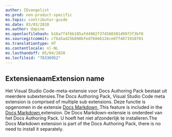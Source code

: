 ```yaml
---
author: IEvangelist
ms.prod: non-product-specific
ms.topic: contributor-guide
ms.date: 03/03/2020
ms.author: dapine
ms.openlocfilehash: b16a7f4f6b185afd4982f374560381d9973f3bf0
ms.sourcegitcommit: cfba5ad25b898bfed76046126ce8ff4871910701
ms.translationtype: HT
ms.contentlocale: nl-NL
ms.lasthandoff: 05/04/2020
ms.locfileid: "78336952"
---
```

## <a name="extension-name"></a><span data-ttu-id="c06ff-101">Extensienaam</span><span class="sxs-lookup"><span data-stu-id="c06ff-101">Extension name</span></span>

<span data-ttu-id="c06ff-102">Het Visual Studio Code-meta-extensie voor Docs Authoring Pack bestaat uit meerdere subextensies.</span><span class="sxs-lookup"><span data-stu-id="c06ff-102">The Docs Authoring Pack, Visual Studio Code meta extension is comprised of multiple sub extensions.</span></span> <span data-ttu-id="c06ff-103">Deze functie is opgenomen in de extensie <a href="https://marketplace.visualstudio.com/items?itemName=docsmsft.docs-markdown" target="_blank">Docs Markdown <span class="docon docon-navigate-external x-hidden-focus"></span></a>.</span><span class="sxs-lookup"><span data-stu-id="c06ff-103">This feature is included in the <a href="https://marketplace.visualstudio.com/items?itemName=docsmsft.docs-markdown" target="_blank">Docs Markdown <span class="docon docon-navigate-external x-hidden-focus"></span></a> extension.</span></span> <span data-ttu-id="c06ff-104">De Docs Markdown-extensie is onderdeel van het Docs Authoring Pack. U hoeft het niet afzonderlijk te installeren.</span><span class="sxs-lookup"><span data-stu-id="c06ff-104">The Docs Markdown extension is part of the Docs Authoring Pack, there is no need to install it separately.</span></span>
